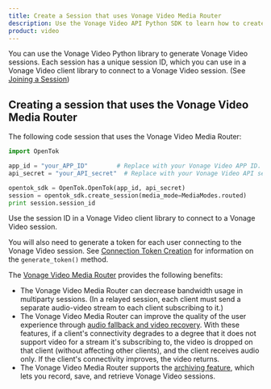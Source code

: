 ```yaml
---
title: Create a Session that uses Vonage Video Media Router
description: Use the Vonage Video API Python SDK to learn how to create a session. Sessions allow participants to use audio, video, and messaging functionality in your application.
product: video
---
```


You can use the Vonage Video Python library to generate Vonage Video sessions. Each session has a unique session ID, which you can use in a Vonage Video client library to connect to a Vonage Video session. (See [Joining a Session](/video/tutorials/joining-a-session))

## Creating a session that uses the Vonage Video Media Router

The following code session that uses the Vonage Video Media Router:

``` python
import OpenTok

app_id = "your_APP_ID"        # Replace with your Vonage Video APP ID.
api_secret = "your_API_secret"  # Replace with your Vonage Video API secret.

opentok_sdk = OpenTok.OpenTok(app_id, api_secret)
session = opentok_sdk.create_session(media_mode=MediaModes.routed)
print session.session_id
```

Use the session ID in a Vonage Video client library to connect to a Vonage Video session.

You will also need to generate a token for each user connecting to the Vonage Video session. See [Connection Token Creation](/video/tutorials/create-token) for information on the `generate_token()` method.

The [Vonage Video Media Router](/video/guides/create-session#the-media-router-and-media-modes) provides the following benefits:

* The Vonage Video Media Router can decrease bandwidth usage in multiparty sessions. (In a relayed session, each client must send a separate audio-video stream to each client subscribing to it.)
* The Vonage Video Media Router can improve the quality of the user experience through [audio fallback and video recovery](https://www.vonage.com/communications-apis/video/features). With these features, if a client's connectivity degrades to a degree that it does not support video for a stream it's subscribing to, the video is dropped on that client (without affecting other clients), and the client receives audio only. If the client's connectivity improves, the video returns.
* The Vonage Video Media Router supports the [archiving feature](https://www.vonage.com/communications-apis/video/features/), which lets you record, save, and retrieve Vonage Video sessions.
